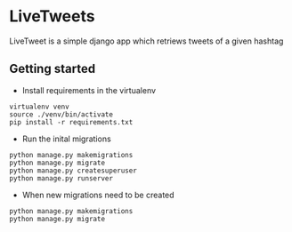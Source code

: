 LiveTweets
=======

LiveTweet is a simple django app which retriews tweets of a given hashtag

## Getting started

* Install requirements in the virtualenv

```
virtualenv venv
source ./venv/bin/activate
pip install -r requirements.txt
```

* Run the inital migrations

```
python manage.py makemigrations
python manage.py migrate
python manage.py createsuperuser
python manage.py runserver
```


* When new migrations need to be created

```
python manage.py makemigrations
python manage.py migrate
```
